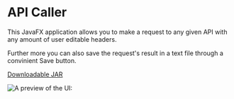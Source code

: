# API Caller
This JavaFX application allows you to make a request to any given API with any amount of user editable headers. 

Further more you can also save the request's result in a text file through a convinient Save button.

[Downloadable JAR](https://www.dropbox.com/s/23kkpd2opez4nte/APIcaller.jar?dl=0)

![A preview of the UI:](https://i.imgur.com/wQoECak.png)
